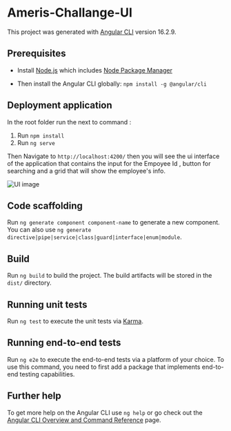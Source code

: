 # Ameris-Challange-UI

This project was generated with [Angular CLI](https://github.com/angular/angular-cli) version 16.2.9.

## Prerequisites

- Install [Node.js](https://nodejs.org/download/release/v18.18.2/) which includes [Node Package Manager](https://docs.npmjs.com/getting-started)

- Then install the Angular CLI globally:
`npm install -g @angular/cli`

## Deployment application

In the root folder run the next to command :

1. Run `npm install`
2. Run `ng serve`

Then Navigate to `http://localhost:4200/` then you will see the ui interface of the application that
contains the input for the Empoyee Id , button for searching and a grid that will show the employee's info.

![UI image](https://github.com/AlvaroGutierrez2/ameris-chanllenge-ui/assets/148718348/04e16577-2622-4617-be34-cdc5356b8ff5)




## Code scaffolding

Run `ng generate component component-name` to generate a new component. You can also use `ng generate directive|pipe|service|class|guard|interface|enum|module`.

## Build

Run `ng build` to build the project. The build artifacts will be stored in the `dist/` directory.

## Running unit tests

Run `ng test` to execute the unit tests via [Karma](https://karma-runner.github.io).

## Running end-to-end tests

Run `ng e2e` to execute the end-to-end tests via a platform of your choice. To use this command, you need to first add a package that implements end-to-end testing capabilities.

## Further help

To get more help on the Angular CLI use `ng help` or go check out the [Angular CLI Overview and Command Reference](https://angular.io/cli) page.
